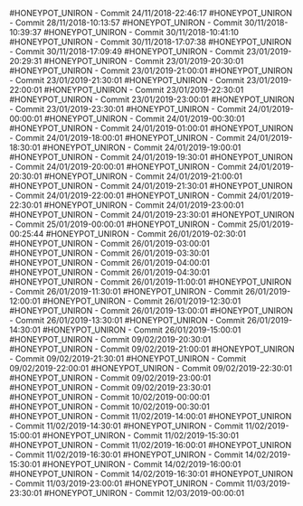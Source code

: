 #HONEYPOT_UNIRON - Commit 24/11/2018-22:46:17
#HONEYPOT_UNIRON - Commit 28/11/2018-10:13:57
#HONEYPOT_UNIRON - Commit 30/11/2018-10:39:37
#HONEYPOT_UNIRON - Commit 30/11/2018-10:41:10
#HONEYPOT_UNIRON - Commit 30/11/2018-17:07:38
#HONEYPOT_UNIRON - Commit 30/11/2018-17:09:49
#HONEYPOT_UNIRON - Commit 23/01/2019-20:29:31
#HONEYPOT_UNIRON - Commit 23/01/2019-20:30:01
#HONEYPOT_UNIRON - Commit 23/01/2019-21:00:01
#HONEYPOT_UNIRON - Commit 23/01/2019-21:30:01
#HONEYPOT_UNIRON - Commit 23/01/2019-22:00:01
#HONEYPOT_UNIRON - Commit 23/01/2019-22:30:01
#HONEYPOT_UNIRON - Commit 23/01/2019-23:00:01
#HONEYPOT_UNIRON - Commit 23/01/2019-23:30:01
#HONEYPOT_UNIRON - Commit 24/01/2019-00:00:01
#HONEYPOT_UNIRON - Commit 24/01/2019-00:30:01
#HONEYPOT_UNIRON - Commit 24/01/2019-01:00:01
#HONEYPOT_UNIRON - Commit 24/01/2019-18:00:01
#HONEYPOT_UNIRON - Commit 24/01/2019-18:30:01
#HONEYPOT_UNIRON - Commit 24/01/2019-19:00:01
#HONEYPOT_UNIRON - Commit 24/01/2019-19:30:01
#HONEYPOT_UNIRON - Commit 24/01/2019-20:00:01
#HONEYPOT_UNIRON - Commit 24/01/2019-20:30:01
#HONEYPOT_UNIRON - Commit 24/01/2019-21:00:01
#HONEYPOT_UNIRON - Commit 24/01/2019-21:30:01
#HONEYPOT_UNIRON - Commit 24/01/2019-22:00:01
#HONEYPOT_UNIRON - Commit 24/01/2019-22:30:01
#HONEYPOT_UNIRON - Commit 24/01/2019-23:00:01
#HONEYPOT_UNIRON - Commit 24/01/2019-23:30:01
#HONEYPOT_UNIRON - Commit 25/01/2019-00:00:01
#HONEYPOT_UNIRON - Commit 25/01/2019-00:25:44
#HONEYPOT_UNIRON - Commit 26/01/2019-02:30:01
#HONEYPOT_UNIRON - Commit 26/01/2019-03:00:01
#HONEYPOT_UNIRON - Commit 26/01/2019-03:30:01
#HONEYPOT_UNIRON - Commit 26/01/2019-04:00:01
#HONEYPOT_UNIRON - Commit 26/01/2019-04:30:01
#HONEYPOT_UNIRON - Commit 26/01/2019-11:00:01
#HONEYPOT_UNIRON - Commit 26/01/2019-11:30:01
#HONEYPOT_UNIRON - Commit 26/01/2019-12:00:01
#HONEYPOT_UNIRON - Commit 26/01/2019-12:30:01
#HONEYPOT_UNIRON - Commit 26/01/2019-13:00:01
#HONEYPOT_UNIRON - Commit 26/01/2019-13:30:01
#HONEYPOT_UNIRON - Commit 26/01/2019-14:30:01
#HONEYPOT_UNIRON - Commit 26/01/2019-15:00:01
#HONEYPOT_UNIRON - Commit 09/02/2019-20:30:01
#HONEYPOT_UNIRON - Commit 09/02/2019-21:00:01
#HONEYPOT_UNIRON - Commit 09/02/2019-21:30:01
#HONEYPOT_UNIRON - Commit 09/02/2019-22:00:01
#HONEYPOT_UNIRON - Commit 09/02/2019-22:30:01
#HONEYPOT_UNIRON - Commit 09/02/2019-23:00:01
#HONEYPOT_UNIRON - Commit 09/02/2019-23:30:01
#HONEYPOT_UNIRON - Commit 10/02/2019-00:00:01
#HONEYPOT_UNIRON - Commit 10/02/2019-00:30:01
#HONEYPOT_UNIRON - Commit 11/02/2019-14:00:01
#HONEYPOT_UNIRON - Commit 11/02/2019-14:30:01
#HONEYPOT_UNIRON - Commit 11/02/2019-15:00:01
#HONEYPOT_UNIRON - Commit 11/02/2019-15:30:01
#HONEYPOT_UNIRON - Commit 11/02/2019-16:00:01
#HONEYPOT_UNIRON - Commit 11/02/2019-16:30:01
#HONEYPOT_UNIRON - Commit 14/02/2019-15:30:01
#HONEYPOT_UNIRON - Commit 14/02/2019-16:00:01
#HONEYPOT_UNIRON - Commit 14/02/2019-16:30:01
#HONEYPOT_UNIRON - Commit 11/03/2019-23:00:01
#HONEYPOT_UNIRON - Commit 11/03/2019-23:30:01
#HONEYPOT_UNIRON - Commit 12/03/2019-00:00:01
